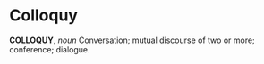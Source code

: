 # Colloquy

**COLLOQUY**, _noun_ Conversation; mutual discourse of two or more; conference; dialogue.